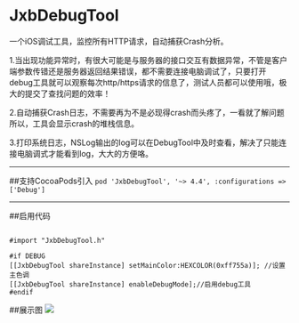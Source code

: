 # JxbDebugTool
一个iOS调试工具，监控所有HTTP请求，自动捕获Crash分析。

1.当出现功能异常时，有很大可能是与服务器的接口交互有数据异常，不管是客户端参数传错还是服务器返回结果错误，都不需要连接电脑调试了，只要打开debug工具就可以观察每次http/https请求的信息了，测试人员都可以使用哦，极大的提交了查找问题的效率！

2.自动捕获Crash日志，不需要再为不是必现得crash而头疼了，一看就了解问题所以，工具会显示crash的堆栈信息。

3.打印系统日志，NSLog输出的log可以在DebugTool中及时查看，解决了只能连接电脑调式才能看到log，大大的方便咯。

-------
##支持CocoaPods引入
`pod 'JxbDebugTool', '~> 4.4', :configurations => ['Debug']`

-------
##启用代码
```object-c

#import "JxbDebugTool.h"

#if DEBUG
[[JxbDebugTool shareInstance] setMainColor:HEXCOLOR(0xff755a)]; //设置主色调
[[JxbDebugTool shareInstance] enableDebugMode];//启用debug工具
#endif
```


##展示图
![](https://raw.githubusercontent.com/JxbSir/JxbDebugTool/master/1.pic.jpg)
